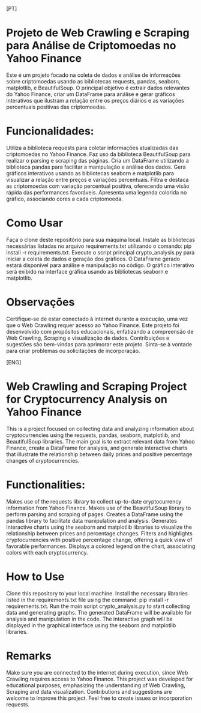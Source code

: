 [PT]
# Projeto de Web Crawling e Scraping para Análise de Criptomoedas no Yahoo Finance
Este é um projeto focado na coleta de dados e análise de informações sobre criptomoedas usando as bibliotecas requests, pandas, seaborn, matplotlib, e BeautifulSoup. O principal objetivo é extrair dados relevantes do Yahoo Finance, criar um DataFrame para análise e gerar gráficos interativos que ilustram a relação entre os preços diários e as variações percentuais positivas das criptomoedas.

# Funcionalidades: 
Utiliza a biblioteca requests para coletar informações atualizadas das criptomoedas no Yahoo Finance.
Faz uso da biblioteca BeautifulSoup para realizar o parsing e scraping das páginas.
Cria um DataFrame utilizando a biblioteca pandas para facilitar a manipulação e análise dos dados.
Gera gráficos interativos usando as bibliotecas seaborn e matplotlib para visualizar a relação entre preços e variações percentuais.
Filtra e destaca as criptomoedas com variação percentual positiva, oferecendo uma visão rápida das performances favoráveis.
Apresenta uma legenda colorida no gráfico, associando cores a cada criptomoeda.

# Como Usar
Faça o clone deste repositório para sua máquina local.
Instale as bibliotecas necessárias listadas no arquivo requirements.txt utilizando o comando: pip install -r requirements.txt.
Execute o script principal crypto_analysis.py para iniciar a coleta de dados e geração dos gráficos.
O DataFrame gerado estará disponível para análise e manipulação no código.
O gráfico interativo será exibido na interface gráfica usando as bibliotecas seaborn e matplotlib.

# Observações
Certifique-se de estar conectado à internet durante a execução, uma vez que o Web Crawling requer acesso ao Yahoo Finance.
Este projeto foi desenvolvido com propósitos educacionais, enfatizando a compreensão de Web Crawling, Scraping e visualização de dados.
Contribuições e sugestões são bem-vindas para aprimorar este projeto. Sinta-se à vontade para criar problemas ou solicitações de incorporação.

[ENG]
# Web Crawling and Scraping Project for Cryptocurrency Analysis on Yahoo Finance
This is a project focused on collecting data and analyzing information about cryptocurrencies using the requests, pandas, seaborn, matplotlib, and BeautifulSoup libraries. The main goal is to extract relevant data from Yahoo Finance, create a DataFrame for analysis, and generate interactive charts that illustrate the relationship between daily prices and positive percentage changes of cryptocurrencies.

# Functionalities: 
Makes use of the requests library to collect up-to-date cryptocurrency information from Yahoo Finance.
Makes use of the BeautifulSoup library to perform parsing and scraping of pages.
Creates a DataFrame using the pandas library to facilitate data manipulation and analysis.
Generates interactive charts using the seaborn and matplotlib libraries to visualize the relationship between prices and percentage changes.
Filters and highlights cryptocurrencies with positive percentage change, offering a quick view of favorable performances.
Displays a colored legend on the chart, associating colors with each cryptocurrency.

# How to Use
Clone this repository to your local machine.
Install the necessary libraries listed in the requirements.txt file using the command: pip install -r requirements.txt.
Run the main script crypto_analysis.py to start collecting data and generating graphs.
The generated DataFrame will be available for analysis and manipulation in the code.
The interactive graph will be displayed in the graphical interface using the seaborn and matplotlib libraries.

# Remarks
Make sure you are connected to the internet during execution, since Web Crawling requires access to Yahoo Finance.
This project was developed for educational purposes, emphasizing the understanding of Web Crawling, Scraping and data visualization.
Contributions and suggestions are welcome to improve this project. Feel free to create issues or incorporation requests.
